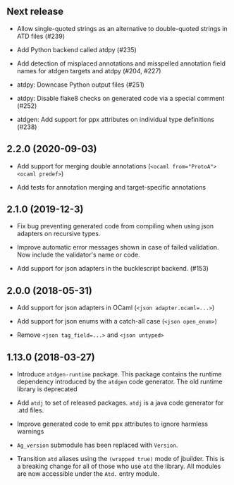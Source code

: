 Next release
------------

* Allow single-quoted strings as an alternative to double-quoted
  strings in ATD files (#239)

* Add Python backend called atdpy (#235)

* Add detection of misplaced annotations and misspelled annotation
  field names for atdgen targets and atdpy (#204, #227)

* atdpy: Downcase Python output files (#251)

* atdpy: Disable flake8 checks on generated code via a special comment (#252)

* atdgen: Add support for ppx attributes on individual type
  definitions (#238)

2.2.0 (2020-09-03)
------------------

* Add support for merging double annotations (`<ocaml from="ProtoA"><ocaml predef>`)

* Add tests for annotation merging and target-specific annotations

2.1.0 (2019-12-3)
-----------------

* Fix bug preventing generated code from compiling when using
  json adapters on recursive types.

* Improve automatic error messages shown in case of failed validation.
  Now include the validator's name or code.

* Add support for json adapters in the bucklescript backend. (#153)

2.0.0 (2018-05-31)
------------------

* Add support for json adapters in OCaml (`<json adapter.ocaml=...>`)

* Add support for json enums with a catch-all case (`<json open_enum>`)

* Remove `<json tag_field=...>` and `<json untyped>`

1.13.0 (2018-03-27)
-------------------

* Introduce `atdgen-runtime` package. This package contains the runtime
  dependency introduced by the `atdgen` code generator. The old runtime
  library is deprecated

* Add `atdj` to set of released packages. `atdj` is a java code generator
  for .atd files.

* Improve generated code to emit ppx attributes to ignore harmless warnings

* `Ag_version` submodule has been replaced with `Version`.

* Transition `atd` aliases using the `(wrapped true)` mode of
  jbuilder. This is a breaking change for all of those who use `atd`
  the library. All modules are now accessible under the `Atd.` entry module.

